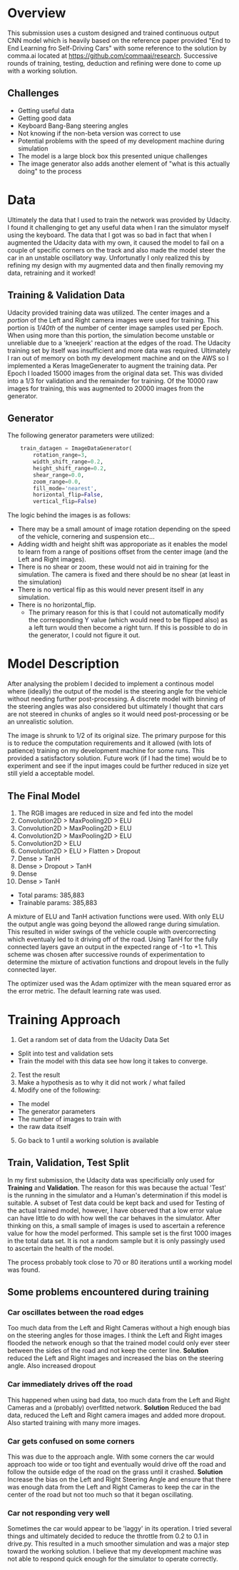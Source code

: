# Overview
This submission uses a custom designed and trained continuous output CNN model which is heavily based on the reference paper provided "End to End Learning fro Self-Driving Cars" with some reference to the solution by comma.ai located at https://github.com/commaai/research. Successive rounds of training, testing, deduction and refining were done to come up with a working solution. 

## Challenges
* Getting useful data
* Getting good data
* Keyboard Bang-Bang steering angles
* Not knowing if the non-beta version was correct to use
* Potential problems with the speed of my development machine during simulation
* The model is a large block box this presented unique challenges
* The image generator also adds another element of "what is this actually doing" to the process

# Data
Ultimately the data that I used to train the network was provided by Udacity. I found it challenging
to get any useful data when I ran the simulator myself using the keyboard. The data that I got was so bad in fact
that when I augmented the Udacity data with my own, it caused the model to fail on a couple of specific corners 
on the track and also made the model steer the car in an unstable oscillatory way.
Unfortunatly I only realized this by refining my design with my augmented data and then 
finally removing my data, retraining and it worked!

## Training & Validation Data
Udacity provided training data was utilized. The center images and a *portion* of the Left and Right camera images were used for training. This portion is *1/40th* of the number of center image samples used per Epoch. When using more than this portion, the simulation become unstable or unreliable due to a 'kneejerk' reaction at the edges of the road. The Udacity training set by itself was insufficient and more data was required. Ultimately I ran out of memory on both my development machine and on the AWS so I implemented a Keras ImageGenerater to augment the training data. Per Epoch I loaded 15000 images from the original data set. This was divided into a 1/3 for validation and the remainder for training. Of the 10000 raw images for training, this was augmented to 20000 images from the generator.

## Generator
The following generator parameters were utilized:
```python
    train_datagen = ImageDataGenerator(
        rotation_range=3,
        width_shift_range=0.2,
        height_shift_range=0.2,
        shear_range=0.0,
        zoom_range=0.0,
        fill_mode='nearest',
        horizontal_flip=False,
        vertical_flip=False)
```
The logic behind the images is as follows:

* There may be a small amount of image rotation depending on the speed of the vehicle, cornering and suspension etc... 
* Adding width and height shift was approporiate as it enables the model to learn from a range of positions offset from the center image (and the Left and Right images). 
* There is no shear or zoom, these would not aid in training for the simulation. The camera is fixed and there should be no shear (at least in the simulation)
* There is no vertical flip as this would never present itself in any simulation. 
* There is no horizontal_flip. 
  - The primary reason for this is that I could not automatically modify the corresponding Y value (which would need to be flipped also) as a left turn would then become a right turn. If this is possible to do in the generator, I could not figure it out.

# Model Description
After analysing the problem I decided to implement a continous model where (ideally) the output of the model is the steering angle for the vehicle without needing further post-processing. A discrete model with binning of the steering angles was also considered but ultimately I thought that cars are not steered in chunks of angles so it would need post-processing or be an unrealistic solution.

The image is shrunk to 1/2 of its original size. The primary purpose for this is to reduce the computation requirements and it allowed (with lots of patience) training on my development machine for some runs. This provided a satisfactory solution. Future work (if I had the time) would be to experiment and see if the input images could be further reduced in size yet still yield a acceptable model.

## The Final Model 
1. The RGB images are reduced in size and fed into the model
2. Convolution2D > MaxPooling2D > ELU 
3. Convolution2D > MaxPooling2D > ELU 
4. Convolution2D > MaxPooling2D > ELU
5. Convolution2D > ELU
6. Convolution2D > ELU > Flatten > Dropout
7. Dense > TanH
8. Dense > Dropout > TanH
9. Dense 
10. Dense > TanH

* Total params: 385,883
* Trainable params: 385,883

A mixture of ELU and TanH activation functions were used. With only ELU the output angle was going beyond the allowed range during simulation. This resulted in wider swings of the vehicle couple with overcorrecting which eventualy led to it driving off of the road. Using TanH for the fully connected layers gave an output in the expected range of -1 to +1. This scheme was chosen after successive rounds of experimentation to determine the mixture of activation functions and dropout levels in the fully connected layer.

The optimizer used was the Adam optimizer with the mean squared error as the error metric. The default learning rate was used.

# Training Approach
1. Get a random set of data from the Udacity Data Set
  - Split into test and validation sets
  - Train the model with this data see how long it takes to converge.
2. Test the result
3. Make a hypothesis as to why it did not work / what failed
4. Modify one of the following:
  - The model
  - The generator parameters
  - The number of images to train with
  - the raw data itself
5. Go back to 1 until a working solution is available

## Train, Validation, Test Split
In my first submission, the Udacity data was specificially only used for **Training** and **Validation**. The reason for this was because the actual 'Test' is the running in the simulator and a Human's determination if this model is suitable. A subset of Test data could be kept back and used for Testing of the actual trained model, however, I have observed that a low error value can have little to do with how well the car behaves in the simulator. After thinking on this, a small sample of images is used to ascertain a reference value for how the model performed. This sample set is the first 1000 images in the total data set. It is not a random sample but it is only passingly used to ascertain the health of the model.

The process probably took close to 70 or 80 iterations until a working model was found.
## Some problems encountered during training
### Car oscillates between the road edges
Too much data from the Left and Right Cameras without a high enough bias on the steering angles for those images. I think the Left and Right images flooded the network enough so that the trained model could only ever steer between the sides of the road and not keep the center line. **Solution** reduced the Left and Right images and increased the bias on the steering angle. Also increased dropout
### Car immediately drives off the road
This happened when using bad data, too much data from the Left and Right Cameras and a (probably) overfitted network. **Solution** Reduced the bad data, reduced the Left and Right camera images and added more dropout. Also started training with many more images.
### Car gets confused on some corners
This was due to the approach angle. With some corners the car would approach too wide or too tight and eventually would drive off the road and follow the outside edge of the road on the grass until it crashed. **Solution** Increase the bias on the Left and Right Steering Angle and ensure that there was enough data from the Left and Right Cameras to keep the car in the center of the road but not too much so that it began oscillating.
### Car not responding very well
Sometimes the car would appear to be 'laggy' in its operation. I tried several things and ultimately decided to reduce the throttle from 0.2 to 0.1 in drive.py. This resulted in a much smoother simulation and was a major step toward the working solution. I believe that my development machine was not able to respond quick enough for the simulator to operate correctly.

